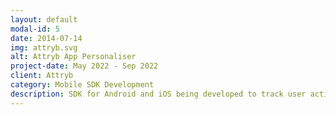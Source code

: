```yaml
---
layout: default
modal-id: 5
date: 2014-07-14
img: attryb.svg
alt: Attryb App Personaliser
project-date: May 2022 - Sep 2022
client: Attryb
category: Mobile SDK Development
description: SDK for Android and iOS being developed to track user activities without requiring app developers to write tracking code throughout the app. What to track and what not to track is being controlled from server itself. Second part of this SDK was controlling app UI through server. For this a rule engine was created which instructs to update UI for certain user based on their persona.
---
```

